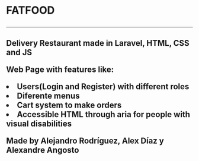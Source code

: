 <h1>FATFOOD
<hr> 
<h2>Delivery Restaurant made in Laravel, HTML, CSS and JS
<p>Web Page with features like:
<li>Users(Login and Register) with different roles
<li>Diferente menus
<li>Cart system to make orders
<li>Accessible HTML through aria for people with visual disabilities
<p>Made by  Alejandro Rodríguez, Alex Díaz y Alexandre Angosto

